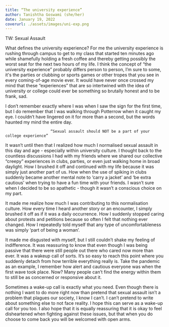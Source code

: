 ```yaml
---
title: “The university experience”
author: Tanishtha Goswami (she/her)
date: January 19, 2022
coverurl: ./assets/images/uni-exp.png
---
```



TW: Sexual Assault

What defines the university experience? For me the university experience is rushing through campus to get to my class that started ten minutes ago while shamefully holding a fresh coffee and thereby getting possibly the worst seat for the next two hours of my life. I think the concept of “the university experience” probably differs person to person, I’m sure to some, it's the parties or clubbing or sports games or other tropes that you see in every coming-of-age movie ever.  It would have never once crossed my mind that these “experiences” that are so intertwined with the idea of university or college could ever be something so brutally honest and to be frank, sad. 
 
I don’t remember exactly where I was when I saw the sign for the first time, but I do remember that I was walking through Potterrow when it caught my eye. I couldn’t have lingered on it for more than a second, but the words haunted my mind the entire day. 
 
                        “Sexual assault should NOT be a part of your college experience” 
 
It wasn’t until then that I realized how much I normalised sexual assault in this day and age - especially within university culture. I thought back to the countless discussions I had with my friends where we shared our collective “creepy” experiences in clubs, parties, or even just walking home in broad daylight. How I brushed it off and continued with my life because it was simply just another part of us. How when the use of spiking in clubs suddenly became another mental note to ‘carry a jacket’ and ‘be extra cautious’ when trying to have a fun time with your friends. I wasn’t sure when I decided to be so apathetic - though it wasn’t a conscious choice on my part. 
 
It made me realize how much I was contributing to this normalisation culture. How every time I heard another story or an encounter, I simply brushed it off as if it was a daily occurrence. How I suddenly stopped caring about protests and petitions because so often I felt that nothing ever changed. How I repeatedly told myself that any type of uncomfortableness was simply ‘part of being a woman’. 
 
It made me disgusted with myself, but I still couldn’t shake my feeling of indifference. It was reassuring to know that even though I was being passive that there were still people out there who cared now more than ever. It was a wakeup call of sorts. It’s so easy to reach this point where you suddenly detach from how terrible everything really is. Take the pandemic as an example, I remember how alert and cautious everyone was when the first wave took place. Now? Many people can’t find the energy within them to still be as concerned or responsive about it. 
 
Sometimes a wake-up call is exactly what you need. Even though there is nothing I want to do more right now than pretend that sexual assault isn’t a problem that plagues our society, I know I can’t. I can’t pretend to write about something else to not face reality.  I hope this can serve as a wake-up call for you too. I also hope that it is equally reassuring that it is okay to feel disheartened when fighting against these issues, but that when you do choose to come back you will be welcomed with open arms. 

